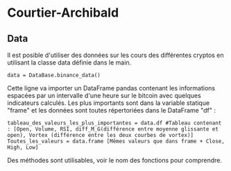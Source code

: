 # Courtier-Archibald

## Data

Il est posible d'utiliser des données sur les cours des différentes cryptos en utilisant la classe data définie dans le main.
```
data = DataBase.binance_data()
```
Cette ligne va importer un DataFrame pandas contenant les informations espacées par un intervalle d'une heure sur le bitcoin avec quelques indicateurs calculés. Les plus importants sont dans la variable statique "frame" et les données sont toutes répertoriées dans le DataFrame "df" : 
```
tableau_des_valeurs_les_plus_importantes = data.df #Tableau contenant : [Open, Volume, RSI, diff_M_G(différence entre moyenne glissante et open), Vortex (différence entre les deux courbes de vortex)]
Toutes_les_valeurs = data.frame [Mêmes valeurs que dans frame + Close, High, Low]
```
Des méthodes sont utilisables, voir le nom des fonctions pour comprendre. 
